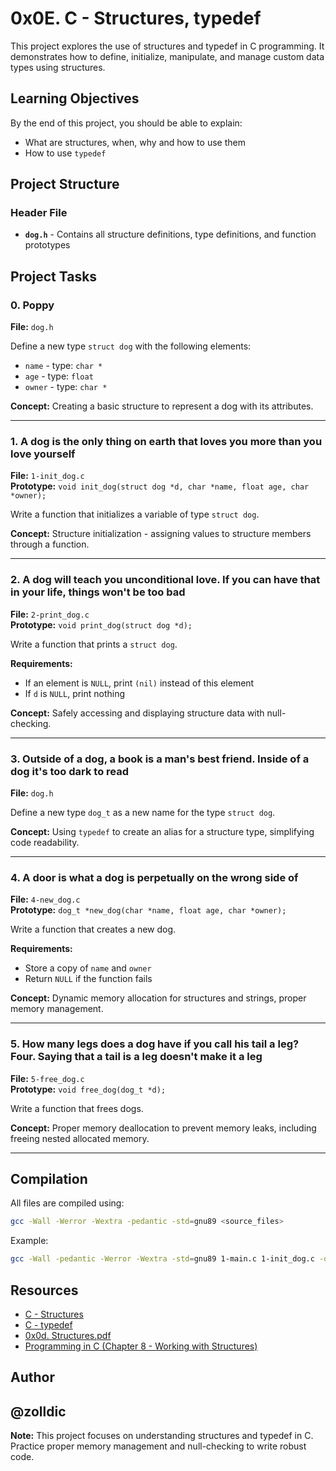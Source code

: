 # 0x0E. C - Structures, typedef

This project explores the use of structures and typedef in C programming. It demonstrates how to define, initialize, manipulate, and manage custom data types using structures.

## Learning Objectives

By the end of this project, you should be able to explain:

- What are structures, when, why and how to use them
- How to use `typedef`

## Project Structure

### Header File
- **`dog.h`** - Contains all structure definitions, type definitions, and function prototypes

## Project Tasks

### 0. Poppy
**File:** `dog.h`

Define a new type `struct dog` with the following elements:
- `name` - type: `char *`
- `age` - type: `float`
- `owner` - type: `char *`

**Concept:** Creating a basic structure to represent a dog with its attributes.

---

### 1. A dog is the only thing on earth that loves you more than you love yourself
**File:** `1-init_dog.c`  
**Prototype:** `void init_dog(struct dog *d, char *name, float age, char *owner);`

Write a function that initializes a variable of type `struct dog`.

**Concept:** Structure initialization - assigning values to structure members through a function.

---

### 2. A dog will teach you unconditional love. If you can have that in your life, things won't be too bad
**File:** `2-print_dog.c`  
**Prototype:** `void print_dog(struct dog *d);`

Write a function that prints a `struct dog`.

**Requirements:**
- If an element is `NULL`, print `(nil)` instead of this element
- If `d` is `NULL`, print nothing

**Concept:** Safely accessing and displaying structure data with null-checking.

---

### 3. Outside of a dog, a book is a man's best friend. Inside of a dog it's too dark to read
**File:** `dog.h`

Define a new type `dog_t` as a new name for the type `struct dog`.

**Concept:** Using `typedef` to create an alias for a structure type, simplifying code readability.

---

### 4. A door is what a dog is perpetually on the wrong side of
**File:** `4-new_dog.c`  
**Prototype:** `dog_t *new_dog(char *name, float age, char *owner);`

Write a function that creates a new dog.

**Requirements:**
- Store a copy of `name` and `owner`
- Return `NULL` if the function fails

**Concept:** Dynamic memory allocation for structures and strings, proper memory management.

---

### 5. How many legs does a dog have if you call his tail a leg? Four. Saying that a tail is a leg doesn't make it a leg
**File:** `5-free_dog.c`  
**Prototype:** `void free_dog(dog_t *d);`

Write a function that frees dogs.

**Concept:** Proper memory deallocation to prevent memory leaks, including freeing nested allocated memory.

---

## Compilation

All files are compiled using:
```bash
gcc -Wall -Werror -Wextra -pedantic -std=gnu89 <source_files>
```

Example:
```bash
gcc -Wall -pedantic -Werror -Wextra -std=gnu89 1-main.c 1-init_dog.c -o dog
```

## Resources

- [C - Structures](https://www.tutorialspoint.com/cprogramming/c_structures.htm)
- [C - typedef](https://www.tutorialspoint.com/cprogramming/c_typedef.htm)
- [0x0d. Structures.pdf](https://s3.amazonaws.com/alx-intranet.hbtn.io/uploads/misc/2021/1/6eb80c79c99f6125450a0dc11b300d46238d1a5a.pdf?X-Amz-Algorithm=AWS4-HMAC-SHA256&X-Amz-Credential=AKIARDDGGGOUSBVO6H7D%2F20210126%2Fus-east-1%2Fs3%2Faws4_request&X-Amz-Date=20210126T143503Z&X-Amz-Expires=86400&X-Amz-SignedHeaders=host&X-Amz-Signature=fa85ac76e1dfbc6c097e436fad73df6e6e4a91f47e8e3ecd63d8089d17b0a0b5)
- [Programming in C (Chapter 8 - Working with Structures)](https://www.amazon.com/Programming-C-4th-Developers-Library/dp/0321776410)

## Author
@zolldic
---

**Note:** This project focuses on understanding structures and typedef in C. Practice proper memory management and null-checking to write robust code.
